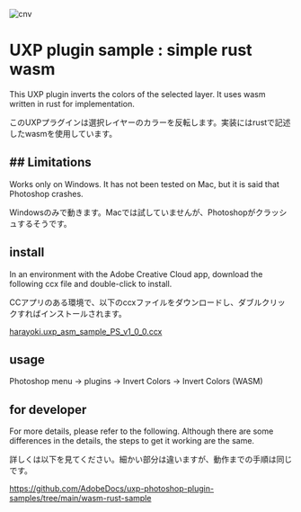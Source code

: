 ![cnv](https://github.com/user-attachments/assets/ba879383-2498-4bca-8fd1-1491262f49c0)

# UXP plugin sample : simple rust wasm

This UXP plugin inverts the colors of the selected layer. It uses wasm written in rust for implementation.

このUXPプラグインは選択レイヤーのカラーを反転します。実装にはrustで記述したwasmを使用しています。

## ## Limitations

Works only on Windows. It has not been tested on Mac, but it is said that Photoshop crashes.

Windowsのみで動きます。Macでは試していませんが、Photoshopがクラッシュするそうです。

## install 

In an environment with the Adobe Creative Cloud app, download the following ccx file and double-click to install.

CCアプリのある環境で、以下のccxファイルをダウンロードし、ダブルクリックすればインストールされます。

[harayoki.uxp_asm_sample_PS_v1_0_0.ccx](release%2Fharayoki.uxp_asm_sample_PS_v1_0_0.ccx)

## usage

Photoshop menu -> plugins -> Invert Colors -> Invert Colors (WASM)

## for developer

For more details, please refer to the following. Although there are some differences in the details, 
the steps to get it working are the same.

詳しくは以下を見てください。細かい部分は違いますが、動作までの手順は同じです。

https://github.com/AdobeDocs/uxp-photoshop-plugin-samples/tree/main/wasm-rust-sample



